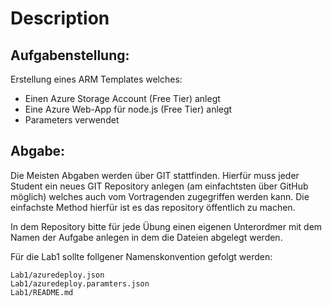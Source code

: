 # Description


## Aufgabenstellung:

Erstellung eines ARM Templates welches:

* Einen Azure Storage Account (Free Tier) anlegt
* Eine Azure Web-App für node.js (Free Tier) anlegt
* Parameters verwendet

## Abgabe:

Die Meisten Abgaben werden über GIT stattfinden. Hierfür muss jeder Student ein neues GIT Repository anlegen (am einfachtsten über GitHub möglich) welches auch vom Vortragenden zugegriffen werden kann. Die einfachste Method hierfür ist es das repository öffentlich zu machen. 

In dem Repository bitte für jede Übung einen eigenen Unterordmer mit dem Namen der Aufgabe anlegen in dem die Dateien abgelegt werden. 

Für die Lab1 sollte follgener Namenskonvention gefolgt werden: 

    Lab1/azuredeploy.json
    Lab1/azuredeploy.paramters.json
    Lab1/README.md


